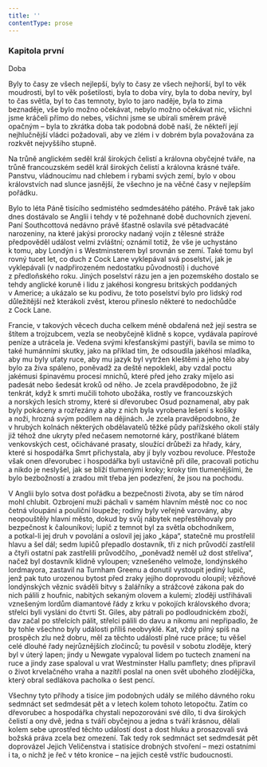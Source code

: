 ```yaml
---
title: ''
contentType: prose
---
```


### Kapitola první  
Doba

  

Byly to časy ze všech nejlepší, byly to časy ze všech nejhorší, byl to věk moudrosti, byl to věk pošetilosti, byla to doba víry, byla to doba nevíry, byl to čas světla, byl to čas temnoty, bylo to jaro naděje, byla to zima beznaděje, vše bylo možno očekávat, nebylo možno očekávat nic, všichni jsme kráčeli přímo do nebes, všichni jsme se ubírali směrem právě opačným – byla to zkrátka doba tak podobná době naší, že někteří její nejhlučnější vládci požadovali, aby ve zlém i v dobrém byla považována za rozkvět nejvyššího stupně.

Na trůně anglickém seděl král širokých čelistí a královna obyčejné tváře, na trůně francouzském seděl král širokých čelistí a královna krásné tváře. Panstvu, vládnoucímu nad chlebem i rybami svých zemí, bylo v obou královstvích nad slunce jasnější, že všechno je na věčné časy v nejlepším pořádku.

Bylo to léta Páně tisícího sedmistého sedmdesátého pátého. Právě tak jako dnes dostávalo se Anglii i tehdy v té požehnané době duchovních zjevení. Paní Southcottová nedávno právě šťastně oslavila své pětadvacáté narozeniny, na které jakýsi prorocky nadaný vojín z tělesné stráže předpověděl událost velmi zvláštní; oznámil totiž, že vše je uchystáno k tomu, aby Londýn i s Westminsterem byl srovnán se zemí. Také tomu byl rovný tucet let, co duch z Cock Lane vyklepával svá poselství, jak je vyklepávali (v nadpřirozeném nedostatku původnosti) i duchové z předloňského roku. Jiných poselství rázu jen a jen pozemského dostalo se tehdy anglické koruně i lidu z jakéhosi kongresu britských poddaných v Americe; a ukázalo se ku podivu, že toto poselství bylo pro lidský rod důležitější než kterákoli zvěst, kterou přineslo některé to nedochůdče z Cock Lane.

Francie, v takových věcech ducha celkem méně obdařená než její sestra se štítem a trojzubcem, vezla se neobyčejně klidně s kopce, vydávala papírové peníze a utrácela je. Vedena svými křesťanskými pastýři, bavila se mimo to také humánními skutky, jako na příklad tím, že odsoudila jakéhosi mladíka, aby mu byly uťaty ruce, aby mu jazyk byl vytržen kleštěmi a jeho tělo aby bylo za živa spáleno, poněvadž za deště nepoklekl, aby vzdal poctu jakémusi špinavému procesí mnichů, které před jeho zraky míjelo asi padesát nebo šedesát kroků od něho. Je zcela pravděpodobno, že již tenkrát, když k smrti mučili tohoto ubožáka, rostly ve francouzských a norských lesích stromy, které si dřevorubec Osud poznamenal, aby pak byly pokáceny a rozřezány a aby z nich byla vyrobena lešení s košíky a noži, hrozná svým podílem na dějinách. Je zcela pravděpodobno, že v hrubých kolnách některých obdělavatelů těžké půdy pařížského okolí stály již téhož dne ukryty před nečasem nemotorné káry, postříkané blátem venkovských cest, očichávané prasaty, sloužící drůbeži za hřady, káry, které si hospodářka Smrt přichystala, aby jí byly vozbou revoluce. Přestože však onen dřevorubec i hospodářka byli ustavičně při díle, pracovali potichu a nikdo je neslyšel, jak se blíží tlumenými kroky; kroky tím tlumenějšími, že bylo bezbožností a zradou mít třeba jen podezření, že jsou na pochodu.

V Anglii bylo sotva dost pořádku a bezpečnosti života, aby se tím národ mohl chlubit. Ozbrojení muži páchali v samém hlavním městě noc co noc četná vloupání a pouliční loupeže; rodiny byly veřejně varovány, aby neopouštěly hlavní město, dokud by svůj nábytek nepřestěhovaly pro bezpečnost k čalouníkovi; lupič z temnot byl za světla obchodníkem, a potkal-li jej druh v povolání a oslovil jej jako „kápa“, statečně mu prostřelil hlavu a šel dál; sedm lupičů přepadlo dostavník, tři z nich průvodčí zastřelil a čtyři ostatní pak zastřelili průvodčího, „poněvadž neměl už dost střeliva“, načež byl dostavník klidně vyloupen; vznešeného velmože, londýnského lordmayora, zastavil na Turnham Greenu a donutil vystoupit jediný lupič, jenž pak tuto urozenou bytost před zraky jejího doprovodu oloupil; vězňové londýnských věznic sváděli bitvy s žalářníky a strážcové zákona pak do nich pálili z houfnic, nabitých sekaným olovem a kulemi; zloději ustřihávali vznešeným lordům diamantové řády z krku v pokojích královského dvora; střelci byli vysláni do čtvrti St. Giles, aby pátrali po podloudnickém zboží, dav začal po střelcích pálit, střelci pálili do davu a nikomu ani nepřipadlo, že by tohle všechno byly události příliš neobvyklé. Kat, vždy pilný spíš na prospěch zlu než dobru, měl za těchto událostí plné ruce práce; tu věšel celé dlouhé řady nejrůznějších zločinců; tu pověsil v sobotu zloděje, který byl v úterý lapen; jindy u Newgate vypaloval lidem po tuctech znamení na ruce a jindy zase spaloval u vrat Westminster Hallu pamflety; dnes připravil o život krvelačného vraha a nazítří poslal na onen svět ubohého zlodějíčka, který obral sedlákova pacholka o šest pencí.

Všechny tyto příhody a tisíce jim podobných udály se milého dávného roku sedmnáct set sedmdesát pět a v letech kolem tohoto letopočtu. Zatím co dřevorubec a hospodářka chystali nepozorováni své dílo, ti dva širokých čelistí a ony dvě, jedna s tváří obyčejnou a jedna s tváří krásnou, dělali kolem sebe uprostřed těchto událostí dost a dost hluku a prosazovali svá božská práva zcela bez omezení. Tak tedy rok sedmnáct set sedmdesát pět doprovázel Jejich Veličenstva i statisíce drobných stvoření – mezi ostatními i ta, o nichž je řeč v této kronice – na jejich cestě vstříc budoucnosti.
